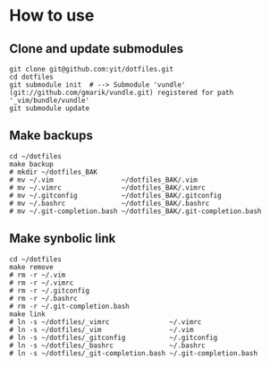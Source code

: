 How to use
==========

Clone and update submodules
---------------------------
    git clone git@github.com:yit/dotfiles.git
    cd dotfiles
    git submodule init  # --> Submodule 'vundle' (git://github.com/gmarik/vundle.git) registered for path '_vim/bundle/vundle'
    git submodule update

Make backups
------------
    cd ~/dotfiles
    make backup
    # mkdir ~/dotfiles_BAK
    # mv ~/.vim                 ~/dotfiles_BAK/.vim
    # mv ~/.vimrc               ~/dotfiles_BAK/.vimrc
    # mv ~/.gitconfig           ~/dotfiles_BAK/.gitconfig
    # mv ~/.bashrc              ~/dotfiles_BAK/.bashrc
    # mv ~/.git-completion.bash ~/dotfiles_BAK/.git-completion.bash

Make synbolic link 
------------------
    cd ~/dotfiles
    make remove
    # rm -r ~/.vim
    # rm -r ~/.vimrc
    # rm -r ~/.gitconfig
    # rm -r ~/.bashrc
    # rm -r ~/.git-completion.bash
    make link
    # ln -s ~/dotfiles/_vimrc               ~/.vimrc
    # ln -s ~/dotfiles/_vim                 ~/.vim
    # ln -s ~/dotfiles/_gitconfig           ~/.gitconfig
    # ln -s ~/dotfiles/_bashrc              ~/.bashrc
    # ln -s ~/dotfiles/_git-completion.bash ~/.git-completion.bash

